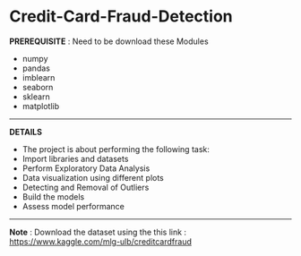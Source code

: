 # Credit-Card-Fraud-Detection
**PREREQUISITE** :
Need to be download these Modules 
* numpy
* pandas
* imblearn
* seaborn
* sklearn
* matplotlib

---

**DETAILS**
* The project is about performing the following task:
* Import libraries and datasets
* Perform Exploratory Data Analysis
* Data visualization using different plots
* Detecting and Removal of Outliers
* Build the models
* Assess model performance 

---

**Note** : Download the dataset using the this link : https://www.kaggle.com/mlg-ulb/creditcardfraud
